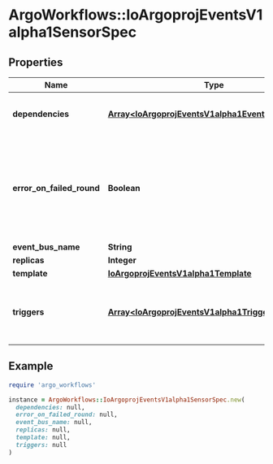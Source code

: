 # ArgoWorkflows::IoArgoprojEventsV1alpha1SensorSpec

## Properties

| Name | Type | Description | Notes |
| ---- | ---- | ----------- | ----- |
| **dependencies** | [**Array&lt;IoArgoprojEventsV1alpha1EventDependency&gt;**](IoArgoprojEventsV1alpha1EventDependency.md) | Dependencies is a list of the events that this sensor is dependent on. | [optional] |
| **error_on_failed_round** | **Boolean** | ErrorOnFailedRound if set to true, marks sensor state as &#x60;error&#x60; if the previous trigger round fails. Once sensor state is set to &#x60;error&#x60;, no further triggers will be processed. | [optional] |
| **event_bus_name** | **String** |  | [optional] |
| **replicas** | **Integer** |  | [optional] |
| **template** | [**IoArgoprojEventsV1alpha1Template**](IoArgoprojEventsV1alpha1Template.md) |  | [optional] |
| **triggers** | [**Array&lt;IoArgoprojEventsV1alpha1Trigger&gt;**](IoArgoprojEventsV1alpha1Trigger.md) | Triggers is a list of the things that this sensor evokes. These are the outputs from this sensor. | [optional] |

## Example

```ruby
require 'argo_workflows'

instance = ArgoWorkflows::IoArgoprojEventsV1alpha1SensorSpec.new(
  dependencies: null,
  error_on_failed_round: null,
  event_bus_name: null,
  replicas: null,
  template: null,
  triggers: null
)
```

